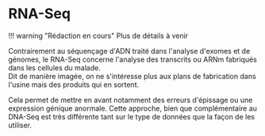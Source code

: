 # RNA-Seq

!!! warning "Rédaction en cours"
    Plus de détails à venir

Contrairement au séquençage d'ADN traité dans l'analyse d'exomes et de génomes, le RNA-Seq concerne l'analyse des transcrits ou ARNm fabriqués dans les cellules du malade.  
Dit de manière imagée, on ne s'intéresse plus aux plans de fabrication dans l'usine mais des produits qui en sortent.

Cela permet de mettre en avant notamment des erreurs d'épissage ou une expression génique anormale. Cette approche, bien que complémentaire au DNA-Seq est très différente tant sur le type de données que la façon de les utiliser.

